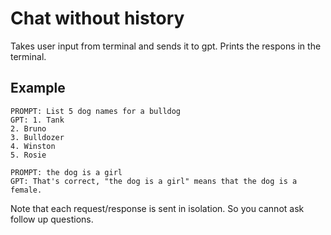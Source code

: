 # Chat without history

Takes user input from terminal and sends it to gpt. Prints the respons in the terminal.

## Example

```
PROMPT: List 5 dog names for a bulldog
GPT: 1. Tank
2. Bruno
3. Bulldozer
4. Winston
5. Rosie

PROMPT: the dog is a girl
GPT: That's correct, "the dog is a girl" means that the dog is a female.
```

Note that each request/response is sent in isolation. So you cannot ask follow up questions.